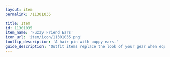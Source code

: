 ```yaml
---
layout: item
permalink: /11301035

title: Item
id: 11301035
item_name: 'Fuzzy Friend Ears'
icon_url: 'item/icon/11301035.png'
tooltip_description: 'A hair pin with puppy ears.'
guide_description: 'Outfit items replace the look of your gear when equipped.'
---
```

